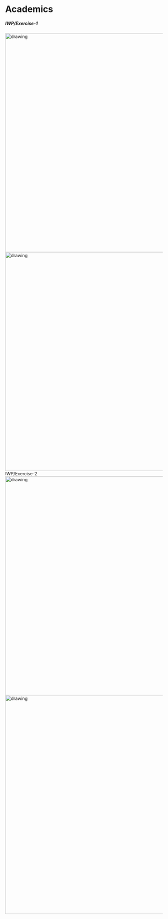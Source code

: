 # Academics
##### IWP/Exercise-1
<img src="https://user-images.githubusercontent.com/61325120/129334768-7baf544e-04d8-42e4-9ac7-1d978f351daf.png" alt="drawing" width="700"/>
<img src="https://user-images.githubusercontent.com/61325120/129334794-f396c26d-e67e-4bc6-b393-d18930200a61.png" alt="drawing" width="700"/>
IWP/Exercise-2
<img src="https://user-images.githubusercontent.com/61325120/129335454-c14fcb8d-0037-459e-8eb8-6954f4c677a0.png" alt="drawing" width="700"/>
<img src="https://user-images.githubusercontent.com/61325120/129335501-952ae54e-7fae-45e4-9a42-fdfeeb5be8ec.png" alt="drawing" width="700"/>





